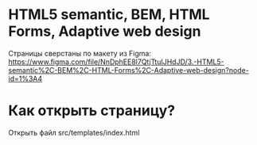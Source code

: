# HTML5 semantic, BEM, HTML Forms, Adaptive web design

Страницы сверстаны по макету из Figma: https://www.figma.com/file/NnDphEE8l7QtjTtuIJHdJD/3.-HTML5-semantic%2C-BEM%2C-HTML-Forms%2C-Adaptive-web-design?node-id=1%3A4 

# Как открыть страницу?

Открыть файл src/templates/index.html
